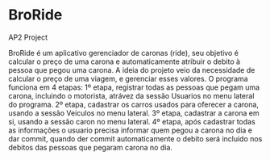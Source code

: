 # BroRide
AP2 Project

BroRide é um aplicativo gerenciador de caronas (ride), seu objetivo é calcular o preço de uma carona e automaticamente atribuir o debito à pessoa que pegou uma carona. A ideia do projeto veio da necessidade de calcular o preço de uma viagem, e gerenciar esses valores. O programa funciona em 4 etapas: 
1º etapa, registrar todas as pessoas que pegam uma carona, incluindo o motorista, atrávez da sessão Usuarios no menu lateral do programa. 2º etapa, cadastrar os carros usados para oferecer a carona, usando a sessão Veiculos no menu lateral. 
3º etapa, cadastrar a carona em si, usando a sessão caron no menu lateral. 
4º etapa, após cadastrar todas as informações o usuario precisa informar quem pegou a carona no dia e dar commit, quando der commit automaticamente o debito será incluido nos debitos das pessoas que pegaram carona no dia.

